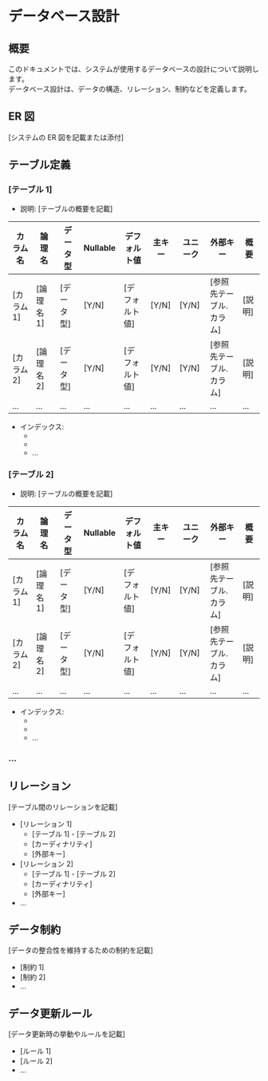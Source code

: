# データベース設計

## 概要

このドキュメントでは、システムが使用するデータベースの設計について説明します。  
データベース設計は、データの構造、リレーション、制約などを定義します。

## ER 図

[システムの ER 図を記載または添付]

## テーブル定義

### [テーブル 1]

- 説明: [テーブルの概要を記載]

| カラム名   | 論理名     | データ型   | Nullable | デフォルト値   | 主キー | ユニーク | 外部キー                | 概要   |
| ---------- | ---------- | ---------- | -------- | -------------- | ------ | -------- | ----------------------- | ------ |
| [カラム 1] | [論理名 1] | [データ型] | [Y/N]    | [デフォルト値] | [Y/N]  | [Y/N]    | [参照先テーブル.カラム] | [説明] |
| [カラム 2] | [論理名 2] | [データ型] | [Y/N]    | [デフォルト値] | [Y/N]  | [Y/N]    | [参照先テーブル.カラム] | [説明] |
| ...        | ...        | ...        | ...      | ...            | ...    | ...      | ...                     | ...    |

- インデックス:
  - [インデックス 1]: [インデックスを構成するカラムを記載]
  - [インデックス 2]: [インデックスを構成するカラムを記載]
  - ...

### [テーブル 2]

- 説明: [テーブルの概要を記載]

| カラム名   | 論理名     | データ型   | Nullable | デフォルト値   | 主キー | ユニーク | 外部キー                | 概要   |
| ---------- | ---------- | ---------- | -------- | -------------- | ------ | -------- | ----------------------- | ------ |
| [カラム 1] | [論理名 1] | [データ型] | [Y/N]    | [デフォルト値] | [Y/N]  | [Y/N]    | [参照先テーブル.カラム] | [説明] |
| [カラム 2] | [論理名 2] | [データ型] | [Y/N]    | [デフォルト値] | [Y/N]  | [Y/N]    | [参照先テーブル.カラム] | [説明] |
| ...        | ...        | ...        | ...      | ...            | ...    | ...      | ...                     | ...    |

- インデックス:
  - [インデックス 1]: [インデックスを構成するカラムを記載]
  - [インデックス 2]: [インデックスを構成するカラムを記載]
  - ...

### ...

## リレーション

[テーブル間のリレーションを記載]

- [リレーション 1]
  - [テーブル 1] - [テーブル 2]
  - [カーディナリティ]
  - [外部キー]
- [リレーション 2]
  - [テーブル 1] - [テーブル 2]
  - [カーディナリティ]
  - [外部キー]
- ...

## データ制約

[データの整合性を維持するための制約を記載]

- [制約 1]
- [制約 2]
- ...

## データ更新ルール

[データ更新時の挙動やルールを記載]

- [ルール 1]
- [ルール 2]
- ...
